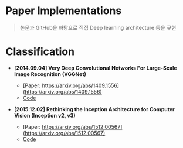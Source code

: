 # Paper Implementations
> 논문과 GitHub을 바탕으로 직접 Deep learning architecture 등을 구현

# Classification

* **[2014.09.04] Very Deep Convolutional Networks For Large-Scale Image Recognition (VGGNet)**
  * [Paper: https://arxiv.org/abs/1409.1556](https://arxiv.org/abs/1409.1556)
  * [Code]()


* **[2015.12.02] Rethinking the Inception Architecture for Computer Vision (Inception v2, v3)**
  * [Paper: https://arxiv.org/abs/1512.00567](https://arxiv.org/abs/1512.00567)
  * [Code]()

